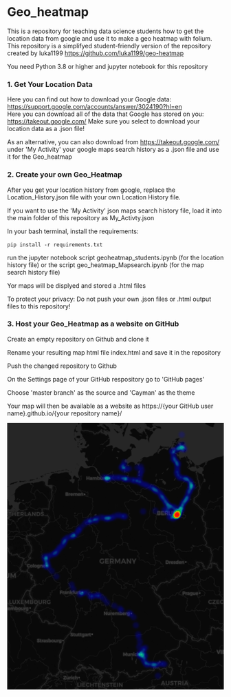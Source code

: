 # Geo_heatmap

This is a repository for teaching data science students how to get the location data from google and use it to make a geo heatmap with folium.
This repository is a simplifyed student-friendly version of the repository created by luka1199 https://github.com/luka1199/geo-heatmap

You need Python 3.8 or higher and jupyter notebook for this repository

### 1. Get Your Location Data

Here you can find out how to download your Google data: <https://support.google.com/accounts/answer/3024190?hl=en></br>
Here you can download all of the data that Google has stored on you: <https://takeout.google.com/>
Make sure you select to download your location data as a .json file!

As an alternative, you can also download from <https://takeout.google.com/> under 'My Activity' your google maps search history as a .json file and use it for the Geo_heatmap


### 2. Create your own Geo_Heatmap 

After you get your location history from google, replace the Location_History.json file with your own Location History file.

If you want to use the 'My Activity' json maps search history file, load it into the main folder of this repository as My_Activty.json

In your bash terminal, install the requirements:

	pip install -r requirements.txt

run the jupyter notebook script geoheatmap_students.ipynb (for the location history file) or the script geo_heatmap_Mapsearch.ipynb (for the map search history file)

Yor maps will be displyed and stored a .html files

To protect your privacy: Do not push your own .json files or .html output files to this repository!

### 3. Host your Geo_Heatmap as a website on GitHub

Create an empty repository on Github and clone it

Rename your resulting map html file index.html and save it in the repository

Push the changed repository to Github

On the Settings page of your GitHub respository go to 'GitHub pages'

Choose 'master branch' as the source and 'Cayman' as the theme

Your map will then be available as a website as https://{your GitHub user name}.github.io/{your repository name}/ 


![alt text](heatmap.png)

